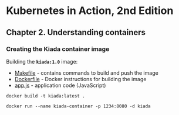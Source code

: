 # Kubernetes in Action, 2nd Edition

## Chapter 2. Understanding containers

### Creating the Kiada container image

Building the **`kiada:1.0`** image:
- [Makefile](kiada-0.1/Makefile) - contains commands to build and push the image
- [Dockerfile](kiada-0.1/Dockerfile) - Docker instructions for building the image
- [app.js](kiada-0.1/app.js) - application code (JavaScript)


```
docker build -t kiada:latest .

docker run --name kiada-container -p 1234:8080 -d kiada
```

